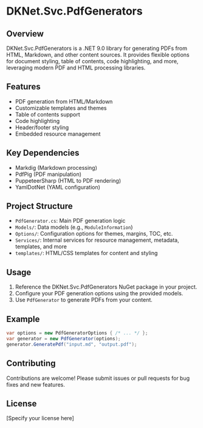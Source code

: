 # DKNet.Svc.PdfGenerators

## Overview

DKNet.Svc.PdfGenerators is a .NET 9.0 library for generating PDFs from HTML, Markdown, and other content sources. It
provides flexible options for document styling, table of contents, code highlighting, and more, leveraging modern PDF
and HTML processing libraries.

## Features

- PDF generation from HTML/Markdown
- Customizable templates and themes
- Table of contents support
- Code highlighting
- Header/footer styling
- Embedded resource management

## Key Dependencies

- Markdig (Markdown processing)
- PdfPig (PDF manipulation)
- PuppeteerSharp (HTML to PDF rendering)
- YamlDotNet (YAML configuration)

## Project Structure

- `PdfGenerator.cs`: Main PDF generation logic
- `Models/`: Data models (e.g., `ModuleInformation`)
- `Options/`: Configuration options for themes, margins, TOC, etc.
- `Services/`: Internal services for resource management, metadata, templates, and more
- `templates/`: HTML/CSS templates for content and styling

## Usage

1. Reference the DKNet.Svc.PdfGenerators NuGet package in your project.
2. Configure your PDF generation options using the provided models.
3. Use `PdfGenerator` to generate PDFs from your content.

## Example

```csharp
var options = new PdfGeneratorOptions { /* ... */ };
var generator = new PdfGenerator(options);
generator.GeneratePdf("input.md", "output.pdf");
```

## Contributing

Contributions are welcome! Please submit issues or pull requests for bug fixes and new features.

## License

[Specify your license here]

